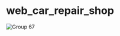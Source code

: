 # web_car_repair_shop

![Group 67](https://user-images.githubusercontent.com/58886782/116285460-66fd4100-a78e-11eb-9b62-a9ce6f008365.jpg)


